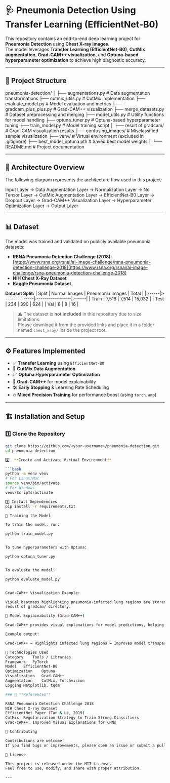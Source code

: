 # 🩺 Pneumonia Detection Using Transfer Learning (EfficientNet-B0)

This repository contains an end-to-end deep learning project for **Pneumonia Detection** using **Chest X-ray images**.  
The model leverages **Transfer Learning (EfficientNet-B0)**, **CutMix augmentation**, **Grad-CAM++ visualization**, and **Optuna-based hyperparameter optimization** to achieve high diagnostic accuracy.

---

## 📂 Project Structure

pneumonia-detection/
│
├── augmentations.py # Data augmentation transformations
├── cutmix_utils.py # CutMix implementation
├── evaluate_model.py # Model evaluation and metrics
├── gradcam_plus_plus.py # Grad-CAM++ visualization
├── merge_datasets.py # Dataset preprocessing and merging
├── model_utils.py # Utility functions for model handling
├── optuna_tuner.py # Optuna-based hyperparameter tuning
├── train_model.py # Model training script
│
├── result of gradcam/ # Grad-CAM visualization results
├── confusing_images/ # Misclassified sample visualization
├── venv/ # Virtual environment (excluded in .gitignore)
├── best_model_optuna.pth # Saved best model weights
│
└── README.md # Project documentation


---

## 🧠 Architecture Overview

The following diagram represents the architecture flow used in this project:



Input Layer → Data Augmentation Layer → Normalization Layer → No Tensor Layer →
CutMix Augmentation Layer → EfficientNet-B0 Layer → Dropout Layer →
Grad-CAM++ Visualization Layer → Hyperparameter Optimization Layer → Output Layer


---

## 📊 Dataset

The model was trained and validated on publicly available pneumonia datasets:

- **RSNA Pneumonia Detection Challenge (2018)**:  
  [https://www.rsna.org/rsnai/ai-image-challenge/rsna-pneumonia-detection-challenge-2018](https://www.rsna.org/rsnai/ai-image-challenge/rsna-pneumonia-detection-challenge-2018)
- **NIH Chest X-Ray Dataset**
- **Kaggle Pneumonia Dataset**

**Dataset Split:**
| Split | Normal Images | Pneumonia Images | Total |
|:------|:---------------|:-----------------|:------|
| Train | 7,518 | 7,514 | 15,032 |
| Test  | 234 | 390 | 624 |
| Val   | 8 | 8 | 16 |

> ⚠️ The dataset is **not included** in this repository due to size limitations.  
> Please download it from the provided links and place it in a folder named `chest_xray/` inside the project root.

---

## ⚙️ Features Implemented

- ✅ **Transfer Learning** using `EfficientNet-B0`
- 🧩 **CutMix Data Augmentation**
- 📈 **Optuna Hyperparameter Optimization**
- 🧠 **Grad-CAM++** for model explainability
- 🛠️ **Early Stopping** & Learning Rate Scheduling
- 🔥 **Mixed Precision Training** for performance boost (using `torch.amp`)

---

## 🏗️ Installation and Setup

### 1️⃣ Clone the Repository
```bash
git clone https://github.com/<your-username>/pneumonia-detection.git
cd pneumonia-detection

2️⃣  **Create and Activate Virtual Environment**

```bash
python -m venv venv
# For Linux/Mac
source venv/bin/activate
# For Windows
venv\Scripts\activate

3️⃣ Install Dependencies
pip install -r requirements.txt

🚀 Training the Model

To train the model, run:

python train_model.py


To tune hyperparameters with Optuna:

python optuna_tuner.py


To evaluate the model:

python evaluate_model.py


Grad-CAM++ Visualization Example:

Visual heatmaps highlighting pneumonia-infected lung regions are stored under
result of gradcam/ directory.

🧩 Model Explainability (Grad-CAM++)

Grad-CAM++ provides visual explanations for model predictions, helping to validate that the network focuses on the correct lung regions for pneumonia detection.

Example output:

Grad-CAM++ → Highlights infected lung regions → Improves model transparency.

🧪 Technologies Used
Category	Tools / Libraries
Framework	PyTorch
Model	EfficientNet-B0
Optimization	Optuna
Visualization	Grad-CAM++
Augmentation	CutMix, Torchvision
Logging	Matplotlib, tqdm

### 📘 **References**

RSNA Pneumonia Detection Challenge 2018
NIH Chest X-ray Dataset
EfficientNet Paper (Tan & Le, 2019)
CutMix: Regularization Strategy to Train Strong Classifiers
Grad-CAM++: Improved Visual Explanations for CNNs

🤝 Contributing

Contributions are welcome!
If you find bugs or improvements, please open an issue or submit a pull request.

📄 License

This project is released under the MIT License.
Feel free to use, modify, and share with proper attribution.

---



